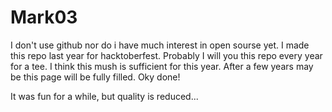 # Mark03

I don't use github nor do i have much interest in open sourse yet. 
I made this repo last year for hacktoberfest.
Probably I will you this repo every year for a tee. 
I think this mush is sufficient for this year.
After a few years may be this page will be fully filled.
Oky done!


It was fun for a while, but quality is reduced...


